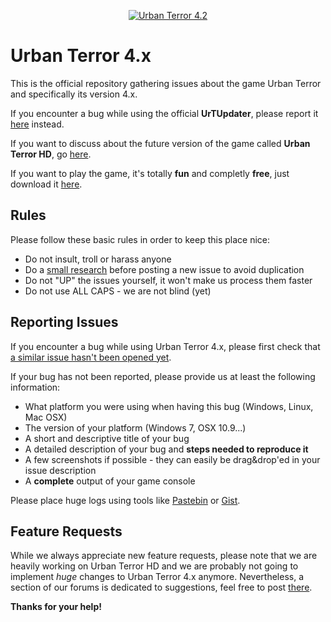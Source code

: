 <p align="center"><a href="http://www.urbanterror.info" title="Urban Terror official website" target="_blank"><img src="https://raw.githubusercontent.com/FrozenSand/UrbanTerror42/master/github_frozensand.jpg" alt="Urban Terror 4.2" title="Urban Terror 4.2" /></a></p>

Urban Terror 4.x
================

This is the official repository gathering issues about the game Urban Terror and specifically its version 4.x.

If you encounter a bug while using the official **UrTUpdater**, please report it [here](https://github.com/Barbatos/UrTUpdater) instead.

If you want to discuss about the future version of the game called **Urban Terror HD**, go [here](http://www.urbanterror.info/forums/forum/73-ue4-urban-terror-discussion/).

If you want to play the game, it's totally **fun** and completly **free**, just download it [here](http://www.urbanterror.info/downloads/).

Rules
----------------

Please follow these basic rules in order to keep this place nice:

- Do not insult, troll or harass anyone
- Do a [small research](https://github.com/FrozenSand/UrbanTerror4/issues?q=is%3Aissue+) before posting a new issue to avoid duplication
- Do not "UP" the issues yourself, it won't make us process them faster
- Do not use ALL CAPS - we are not blind (yet)


Reporting Issues
----------------

If you encounter a bug while using Urban Terror 4.x, please first check that [a similar issue hasn't been opened yet](https://github.com/FrozenSand/UrbanTerror4/issues).

If your bug has not been reported, please provide us at least the following information:

- What platform you were using when having this bug (Windows, Linux, Mac OSX)
- The version of your platform (Windows 7, OSX 10.9...)
- A short and descriptive title of your bug
- A detailed description of your bug and **steps needed to reproduce it**
- A few screenshots if possible - they can easily be drag&drop'ed in your issue description
- A **complete** output of your game console

Please place huge logs using tools like [Pastebin](http://pastebin.com) or [Gist](https://gist.github.com).

Feature Requests
----------------

While we always appreciate new feature requests, please note that we are heavily working on Urban Terror HD and we are probably not going to implement *huge* changes to Urban Terror 4.x anymore.
Nevertheless, a section of our forums is dedicated to suggestions, feel free to post [there](http://www.urbanterror.info/forums/forum/57-4x-suggestions/).


**Thanks for your help!**
